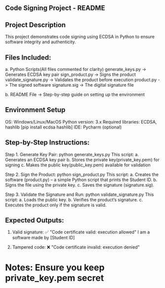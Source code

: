 ## Code Signing Project - README


## Project Description
This project demonstrates code signing using ECDSA in Python to ensure software integrity and authenticity.


## Files Included:
a. Python Scripts(All files commented for clarity)
    generate_keys.py -> Generates ECDSA key pair
    sign_product.py -> Signs the product
    validate_signature.py -> Validates the product before execution
    product.py -> The signed software
    signature.sig -> The digital signature file

b. README File -> Step-by-step guide on setting up the environment


## Environment Setup
OS: Windows/Linux/MacOS
Python version: 3.x
Required libraries: ECDSA, hashlib [pip install ecdsa hashlib]
IDE: Pycharm (optional)


## Step-by-Step Instructions:
Step 1. Generate Key Pair: python generate_keys.py
This script:
    a. Generates an ECDSA key pair
    b. Stores the private key(private_key.pem) for signing
    c. Makes the public key(public_key.pem) available for validation

Step 2. Sign the Product: python sign_product.py
This script:
    a. Creates the software (product.py) – a simple Python script that prints the Student ID.
    b. Signs the file using the private key.
    c. Saves the signature (signature.sig).

Step 3. Validate the Signature and Run: python validate_signature.py
This script:
    a. Loads the public key.
    b. Verifies the product’s signature.
    c. Executes the product only if the signature is valid.


## Expected Outputs:
1. Valid signature: ✅ "Code certificate valid: execution allowed"
   I am a software made by [Student ID]

2. Tampered code: ❌ "Code certificate invalid: execution denied"


# Notes: Ensure you keep private_key.pem secret
